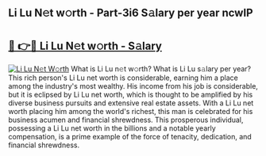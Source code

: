 ## Li Lu N𝚎t w𝚘rth - Part-3i6 S𝚊lary per year ncwIP

# <h2><a href="http://gc02pvq.nevu.top/?p=Li+Lu">🔗 👉🔴 Li Lu N𝚎t w𝚘rth - S𝚊lary</a></h2>

[![Li Lu N𝚎t W𝚘rth](https://i.imgur.com/Oavwk0R.jpeg)](http://gc02pvq.nevu.top/?p=Li+Lu)
What is Li Lu n𝚎t w𝚘rth? What is Li Lu s𝚊lary per year?
This rich person's Li Lu net worth is considerable, earning him a place among the industry's most wealthy. His income from his job is considerable, but it is eclipsed by Li Lu net worth, which is thought to be amplified by his diverse business pursuits and extensive real estate assets. With a Li Lu net worth placing him among the world's richest, this man is celebrated for his business acumen and financial shrewdness. This prosperous individual, possessing a Li Lu net worth in the billions and a notable yearly compensation, is a prime example of the force of tenacity, dedication, and financial shrewdness.
